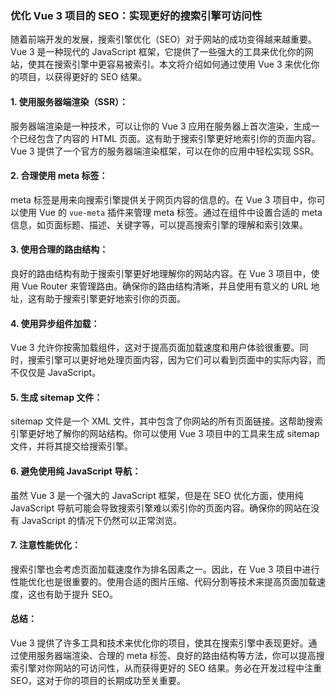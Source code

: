### **优化 Vue 3 项目的 SEO：实现更好的搜索引擎可访问性**

随着前端开发的发展，搜索引擎优化（SEO）对于网站的成功变得越来越重要。Vue 3 是一种现代的 JavaScript 框架，它提供了一些强大的工具来优化你的网站，使其在搜索引擎中更容易被索引。本文将介绍如何通过使用 Vue 3 来优化你的项目，以获得更好的 SEO 结果。

#### **1. 使用服务器端渲染（SSR）：**

服务器端渲染是一种技术，可以让你的 Vue 3 应用在服务器上首次渲染，生成一个已经包含了内容的 HTML 页面。这有助于搜索引擎更好地索引你的页面内容。Vue 3 提供了一个官方的服务器端渲染框架，可以在你的应用中轻松实现 SSR。

#### **2. 合理使用 meta 标签：**

meta 标签是用来向搜索引擎提供关于网页内容的信息的。在 Vue 3 项目中，你可以使用 Vue 的 `vue-meta` 插件来管理 meta 标签。通过在组件中设置合适的 meta 信息，如页面标题、描述、关键字等，可以提高搜索引擎的理解和索引效果。

#### **3. 使用合理的路由结构：**

良好的路由结构有助于搜索引擎更好地理解你的网站内容。在 Vue 3 项目中，使用 Vue Router 来管理路由。确保你的路由结构清晰，并且使用有意义的 URL 地址，这有助于搜索引擎更好地索引你的页面。

#### **4. 使用异步组件加载：**

Vue 3 允许你按需加载组件，这对于提高页面加载速度和用户体验很重要。同时，搜索引擎可以更好地处理页面内容，因为它们可以看到页面中的实际内容，而不仅仅是 JavaScript。

#### **5. 生成 sitemap 文件：**

sitemap 文件是一个 XML 文件，其中包含了你网站的所有页面链接。这帮助搜索引擎更好地了解你的网站结构。你可以使用 Vue 3 项目中的工具来生成 sitemap 文件，并将其提交给搜索引擎。

#### **6. 避免使用纯 JavaScript 导航：**

虽然 Vue 3 是一个强大的 JavaScript 框架，但是在 SEO 优化方面，使用纯 JavaScript 导航可能会导致搜索引擎难以索引你的页面内容。确保你的网站在没有 JavaScript 的情况下仍然可以正常浏览。

#### **7. 注意性能优化：**

搜索引擎也会考虑页面加载速度作为排名因素之一。因此，在 Vue 3 项目中进行性能优化也是很重要的。使用合适的图片压缩、代码分割等技术来提高页面加载速度，这也有助于提升 SEO。

#### **总结：**

Vue 3 提供了许多工具和技术来优化你的项目，使其在搜索引擎中表现更好。通过使用服务器端渲染、合理的 meta 标签、良好的路由结构等方法，你可以提高搜索引擎对你网站的可访问性，从而获得更好的 SEO 结果。务必在开发过程中注重 SEO，这对于你的项目的长期成功至关重要。